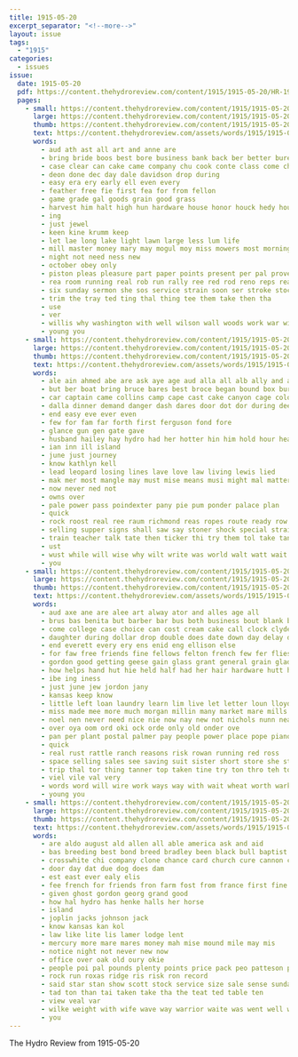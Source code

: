 ```yaml
---
title: 1915-05-20
excerpt_separator: "<!--more-->"
layout: issue
tags:
  - "1915"
categories:
  - issues
issue:
  date: 1915-05-20
  pdf: https://content.thehydroreview.com/content/1915/1915-05-20/HR-1915-05-20.pdf
  pages:
    - small: https://content.thehydroreview.com/content/1915/1915-05-20/small/HR-1915-05-20-01.jpg
      large: https://content.thehydroreview.com/content/1915/1915-05-20/large/HR-1915-05-20-01.jpg
      thumb: https://content.thehydroreview.com/content/1915/1915-05-20/thumbnails/HR-1915-05-20-01.jpg
      text: https://content.thehydroreview.com/assets/words/1915/1915-05-20/HR-1915-05-20-01.txt
      words:
        - aud ath ast all art and anne are
        - bring bride boos best bore business bank back ber better bureau bridge busi buy
        - case clear can cake came company chu cook conte class come christian
        - deon done dec day dale davidson drop during
        - easy era ery early ell even every
        - feather free fie first fea for from fellon
        - game grade gal goods grain good grass
        - harvest him halt high hun hardware house honor houck hedy hour hey harel hydro hearing hop her hae home
        - ing
        - just jewel
        - keen kine krumm keep
        - let lae long lake light lawn large less lum life
        - mill master money mary may mogul moy miss mowers most morning made march mas men merit must market mighty mexico mer
        - night not need ness new
        - october obey only
        - piston pleas pleasure part paper points present per pal proven price point palmer policy punch pape
        - rea room running real rob run rally ree red rod reno reps reason ranks
        - six sunday sermon she sos service strain soon ser stroke stock sch strong spare seven sur stove school standard summer smooth score store show see simple shower
        - trim the tray ted ting thal thing tee them take then tha
        - use
        - ver
        - willis why washington with well wilson wall woods work war will wye was week wear
        - young you
    - small: https://content.thehydroreview.com/content/1915/1915-05-20/small/HR-1915-05-20-02.jpg
      large: https://content.thehydroreview.com/content/1915/1915-05-20/large/HR-1915-05-20-02.jpg
      thumb: https://content.thehydroreview.com/content/1915/1915-05-20/thumbnails/HR-1915-05-20-02.jpg
      text: https://content.thehydroreview.com/assets/words/1915/1915-05-20/HR-1915-05-20-02.txt
      words:
        - ale ain ahmed abe are ask aye age aud alla all alb ally and anes
        - but ber boat bring bruce bares best broce began bound box bur boy brave
        - car captain came collins camp cape cast cake canyon cage colo cat city care cedar counsellor carswell
        - dalla dinner demand danger dash dares door dot dor during deed durga does
        - end easy eve ever even
        - few for fam far forth first ferguson fond fore
        - glance gun gen gate gave
        - husband hailey hay hydro had her hotter hin him hold hour head hou hand hie
        - ian inn ill island
        - june just journey
        - know kathlyn kell
        - lead leopard losing lines lave love law living lewis lied
        - mak mer most mangle may must mise means musi might mal matter men magazine mabe moment man
        - now never ned not
        - owns over
        - pale power pass poindexter pany pie pum ponder palace plan
        - quick
        - rock roost real ree raum richmond reas ropes route ready row ram
        - selling supper signs shall saw say stoner shock special straight southern said she sora stone saturday sue search seat sul selig sprang switch see sek stewart show salute service
        - train teacher talk tate then ticker thi try them tol take tan the title too tell thousand tai
        - ust
        - wust while will wise why wilt write was world walt watt wait with wills walk
        - you
    - small: https://content.thehydroreview.com/content/1915/1915-05-20/small/HR-1915-05-20-03.jpg
      large: https://content.thehydroreview.com/content/1915/1915-05-20/large/HR-1915-05-20-03.jpg
      thumb: https://content.thehydroreview.com/content/1915/1915-05-20/thumbnails/HR-1915-05-20-03.jpg
      text: https://content.thehydroreview.com/assets/words/1915/1915-05-20/HR-1915-05-20-03.txt
      words:
        - aud axe ane are alee art alway ator and alles age all
        - brus bas benita but barber bar bus both business bout blank best beto butter breed ber bring burgess been brabant boa bath
        - come college case choice can cost cream cake call clock clyde cane company cap cabbage city cay came close church
        - daughter during dollar drop double does date down day delay duros daily
        - end everett every ery ens enid eng ellison else
        - for faw free friends fine fellows felton french few fer flies from first found face farm former ford
        - gordon good getting geese gain glass grant general grain glad gift
        - how helps hand hut hie held half had her hair hardware hutt hor has hult hay hydro hae hop harness hard hutchinson horse house hot
        - ibe ing iness
        - just june jew jordon jany
        - kansas keep know
        - little left loan laundry learn lim live let letter loun lloyd laval lour longer leas like
        - miss made mee more much morgan millin many market mare mills mon mach must miller meal mate mere mail money million morning meeker milam mares most mens
        - noel nen never need nice nie now nay new not nichols nunn neary
        - over oya oom ord oki ock orde only old onder ove
        - pan per plant postal palmer pay people power place pope piano pair poos palace past player piece plants prairie pure purchase pie proven
        - quick
        - real rust rattle ranch reasons risk rowan running red ross
        - space selling sales see saving suit sister short store she state sunday set square such summer senn soro sas sit student sow stine standard sham stock season still seed subject sale schoo servi sare sons sole save spring shepard start shape sutter smith say
        - trip thal tor thing tanner top taken tine try ton thro teh tone toy them treat tennessee tooth the tal test tave toa too than take
        - viel vile val very
        - words word will wire work ways way with wait wheat worth wark woods weeks weather week well why win was want write
        - young you
    - small: https://content.thehydroreview.com/content/1915/1915-05-20/small/HR-1915-05-20-04.jpg
      large: https://content.thehydroreview.com/content/1915/1915-05-20/large/HR-1915-05-20-04.jpg
      thumb: https://content.thehydroreview.com/content/1915/1915-05-20/thumbnails/HR-1915-05-20-04.jpg
      text: https://content.thehydroreview.com/assets/words/1915/1915-05-20/HR-1915-05-20-04.txt
      words:
        - are aldo august ald allen all able america ask and aid
        - bas breeding best bond breed bradley been black bull baptist but bottles bros big ber blood body brother barn boat bone
        - crosswhite chi company clone chance card church cure cannon caran clyde curtis circle count care colt
        - door day dat due dog does dam
        - est east ever ealy elis
        - fee french for friends fron farm fost from france first fine
        - given ghost gordon georg grand good
        - how hal hydro has henke halls her horse
        - island
        - joplin jacks johnson jack
        - know kansas kan kol
        - law like lite lis lamer lodge lent
        - mercury more mare mares money mah mise mound mile may mis
        - notice night not never new now
        - office over oak old oury okie
        - people poi pal pounds plenty points price pack peo patteson pear purdy
        - rock run roxas ridge ris risk ron record
        - said star stan show scott stock service size sale sense sunday smell salina sui standard sam son second surgeon surface schoo stallion smooth sun selling state stand sos
        - tad ton than tai taken take tha the teat ted table ten
        - view veal var
        - wilke weight with wife wave way warrior waite was went well wai will write willia wilkes west white winners witty
        - you
---
```


The Hydro Review from 1915-05-20

<!--more-->

